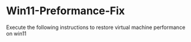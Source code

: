 # Win11-Preformance-Fix
Execute the following instructions to restore virtual machine performance on win11
